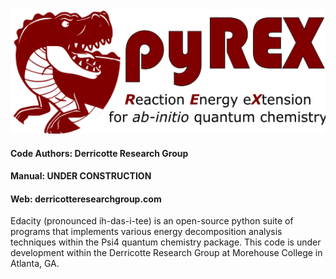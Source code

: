 <p align="center">
<br>
<img src="logos/pyrex_logo.png" alt="Pyrex logo" height=200>
<br>
</p>

#### Code Authors: Derricotte Research Group

#### Manual: UNDER CONSTRUCTION
#### Web: derricotteresearchgroup.com

Edacity (pronounced ih-das-i-tee) is an open-source python suite of programs that implements various energy decomposition analysis techniques within the Psi4 quantum chemistry package. This code is under development within the Derricotte Research Group at Morehouse College in Atlanta, GA. 
